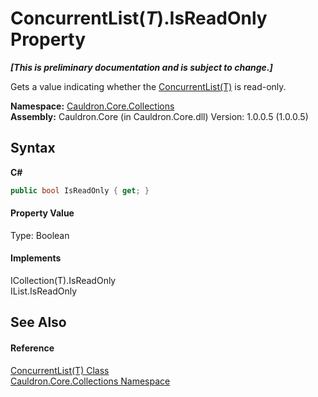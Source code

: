 # ConcurrentList(*T*).IsReadOnly Property 
 _**\[This is preliminary documentation and is subject to change.\]**_

Gets a value indicating whether the <a href="T_Cauldron_Core_Collections_ConcurrentList_1">ConcurrentList(T)</a> is read-only.

**Namespace:**&nbsp;<a href="N_Cauldron_Core_Collections">Cauldron.Core.Collections</a><br />**Assembly:**&nbsp;Cauldron.Core (in Cauldron.Core.dll) Version: 1.0.0.5 (1.0.0.5)

## Syntax

**C#**<br />
``` C#
public bool IsReadOnly { get; }
```


#### Property Value
Type: Boolean

#### Implements
ICollection(T).IsReadOnly<br />IList.IsReadOnly<br />

## See Also


#### Reference
<a href="T_Cauldron_Core_Collections_ConcurrentList_1">ConcurrentList(T) Class</a><br /><a href="N_Cauldron_Core_Collections">Cauldron.Core.Collections Namespace</a><br />
